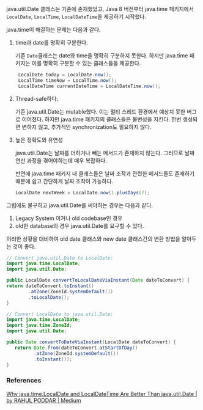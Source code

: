 java.util.Date 클래스는 기존에 존재했었고, Java 8 버전부터 java.time 패키지에서 `LocalDate`, `LocalTime`, `LocalDateTime`을 제공하기 시작했다.

java.time이 해결하는 문제는 다음과 같다.

1. time과 date를 명확히 구분한다.

   기존 `Date`클래스는 date와 time을 명확히 구분하지 못한다. 하지만 java.time 패키지는 이를 명확히 구분할 수 있는 클래스들을 제공한다.

   ```java
    LocalDate today = LocalDate.now();
    LocalTime timeNow = LocalTime.now();
    LocalDateTime currentDateTime = LocalDateTime.now();
   ```

2. Thread-safe하다.

   기존 java.util.Date는 mutable했다. 이는 멀티 스레드 환경에서 예상치 못한 버그로 이어졌다.
   하지만 java.time 패키지의 클래스들은 불변성을 지킨다. 한번 생성되면 변하지 않고, 추가적인 synchronization도 필요하지 않다.

3. 높은 정확도와 유연성

   java.util.Date는 날짜를 더하거나 빼는 메서드가 존재하지 않는다. 그러므로 날짜 연산 과정을 겪어야하는데 매우 복잡하다.

   반면에 java.time 패키지 내 클래스들은 날짜 조작과 관련한 메서드들도 존재하기 때문에 쉽고 간단하게 날짜 조작이 가능하다.

   ```java
   LocalDate nextWeek = LocalDate.now().plusDays(7);
   ```

그럼에도 불구하고 java.util.Date를 써야하는 경우는 다음과 같다.

1. Legacy System 이거나 old codebase인 경우
2. old한 database의 경우 java.util.Date를 요구할 수 있다.

이러한 상황을 대비하여 old date 클래스와 new date 클래스간의 변환 방법을 알아두는 것이 좋다.

```java
// Convert java.util.Date to LocalDate:
import java.time.LocalDate;
import java.util.Date;

public LocalDate convertToLocalDateViaInstant(Date dateToConvert) {
return dateToConvert.toInstant()
        .atZone(ZoneId.systemDefault())
        .toLocalDate();
}

// Convert LocalDate to java.util.Date:
import java.time.LocalDate;
import java.time.ZoneId;
import java.util.Date;

public Date convertToDateViaInstant(LocalDate dateToConvert) {
   return Date.from(dateToConvert.atStartOfDay()
          .atZone(ZoneId.systemDefault())
          .toInstant());
}
```

### References

[Why java.time.LocalDate and LocalDateTime Are Better Than java.util.Date | by RAHUL PODDAR | Medium](https://medium.com/@rpoddar05/why-java-time-localdate-and-localdatetime-are-better-than-java-util-date-f7a444c95d59)
